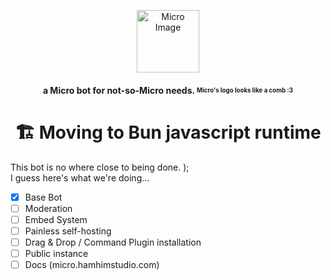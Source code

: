 <p align="center">
    <img width="100" src="https://media.discordapp.net/attachments/1137862477175070762/1138454673771200543/Micro_1.png?width=423&height=280" alt="Micro Image">
</p>
<h4 align="center">
a Micro bot for not-so-Micro needs. <sub><sup>Micro's logo looks like a comb :3</sup></sub>
</h4>

<h1 align="center">🏗️ Moving to Bun javascript runtime</h1>

This bot is no where close to being done. );<br>
I guess here's what we're doing...
- [x] Base Bot
- [ ] Moderation
- [ ] Embed System
- [ ] Painless self-hosting
- [ ] Drag & Drop / Command Plugin installation
- [ ] Public instance
- [ ] Docs (micro.hamhimstudio.com)
